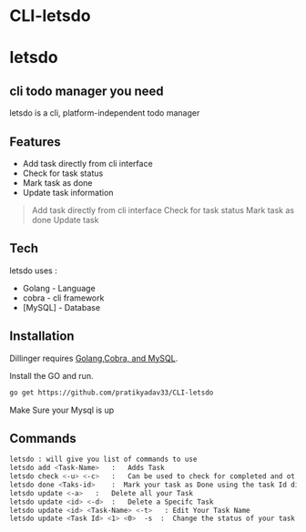 # CLI-letsdo

# letsdo 
## cli todo manager you need

letsdo is a cli, platform-independent todo manager

## Features

- Add task directly from cli interface
- Check for task status 
- Mark task as done 
- Update task information



> Add task directly from cli interface
> Check for task status 
> Mark task as done 
> Update task 



## Tech

letsdo uses :

- Golang - Language 
- cobra - cli framework
- [MySQL] - Database

## Installation

Dillinger requires [Golang](https://golang.org/),[Cobra, and MySQL](https://github.com/spf13/cobra).

Install the GO and run.

```sh
go get https://github.com/pratikyadav33/CLI-letsdo
```
Make Sure your Mysql is up
## Commands

```sh
letsdo : will give you list of commands to use
letsdo add <Task-Name>   :   Adds Task 
letsdo check <-u> <-c>   :   Can be used to check for completed and ot completed task
letsdo done <Taks-id>    :  Mark your task as Done using the task Id displayed
letsdo update <-a>   :   Delete all your Task
letsdo update <id> <-d>  :   Delete a Specifc Task
letsdo update <id> <Task-Name> <-t>   : Edit Your Task Name
letsdo update <Task Id> <1> <0>  -s  :  Change the status of your task
```
